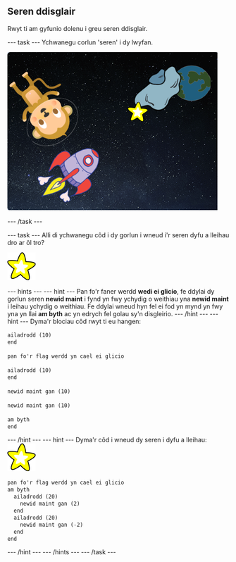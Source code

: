 ## Seren ddisglair

Rwyt ti am gyfunio dolenu i greu seren ddisglair.

--- task --- Ychwanegu corlun 'seren' i dy lwyfan.

![Ychwanegu corlun seren](images/space-star-sprite.png)

--- /task ---

--- task --- Alli di ychwanegu côd i dy gorlun i wneud i'r seren dyfu a lleihau dro ar ôl tro?

![Profi seren ddisglair](images/sprite-star.png)

--- hints ---
 --- hint --- Pan fo'r faner werdd **wedi ei glicio**, fe ddylai dy gorlun seren **newid maint** i fynd yn fwy ychydig o weithiau yna **newid maint** i leihau ychydig o weithiau. Fe ddylai wneud hyn fel ei fod yn mynd yn fwy yna yn llai **am byth** ac yn edrych fel golau sy'n disgleirio.
--- /hint ---
 --- hint --- Dyma'r blociau côd rwyt ti eu hangen:

```blocks3
ailadrodd (10)
end

pan fo'r flag werdd yn cael ei glicio

ailadrodd (10)
end

newid maint gan (10)

newid maint gan (10)

am byth
end
```

--- /hint --- --- hint --- Dyma'r côd i wneud dy seren i dyfu a lleihau: ![Corlun seren](images/sprite-star.png)

```blocks3
pan fo'r flag werdd yn cael ei glicio
am byth 
  ailadrodd (20) 
    newid maint gan (2)
  end
  ailadrodd (20) 
    newid maint gan (-2)
  end
end

```

--- /hint --- --- /hints --- --- /task ---